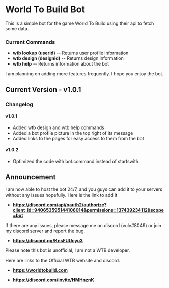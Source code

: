 # World To Build Bot
This is a simple bot for the game World To Build using their api to fetch some data.

### Current Commands
- **wtb lookup (userid)** -- Returns user profile information
- **wtb design (designid)** -- Returns design information
- **wtb help** -- Returns information about the bot

I am planning on adding more features frequently. I hope you enjoy the bot.

## Current Version - v1.0.1
### Changelog 
#### v1.0.1
- Added wtb design and wtb help commands
- Added a bot profile picture in the top right of its message
- Added links to the pages for easy access to them from the bot
#### v1.0.2
- Optimized the code with bot.command instead of startswith.

## Announcement

I am now able to host the bot 24/7, and you guys can add it to your servers without any issues hopefully. Here is the link to add it

- **https://discord.com/api/oauth2/authorize?client_id=940653595144106014&permissions=137439234112&scope=bot**

If there are any issues, please message me on discord (vulv#8049) or join my discord server and report the bug.

- **https://discord.gg/KnsFUUcyu3**



Please note this bot is unofficial, I am not a WTB developer.

Here are links to the Official WTB website and discord.

- **https://worldtobuild.com**

- **https://discord.com/invite/HMHnznK**
